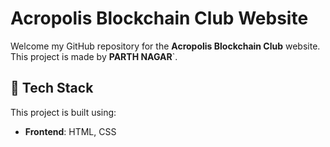  # Acropolis Blockchain Club Website

Welcome my GitHub repository for the **Acropolis Blockchain Club** website. This project is made by **PARTH NAGAR**`.

## 🚀 Tech Stack

This project is built using:

- **Frontend**: HTML, CSS